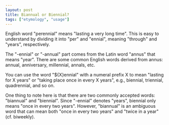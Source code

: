 ```yaml
---
layout: post
title: Biannual or Biennial?
tags: ["etymology", "usage"]
---
```


English word "perennial" means "lasting a very long time". This is easy to understand by dividing it into "per" and "ennial", meaning "through" and "years", respectively.

The "-ennial" or "-annual" part comes from the Latin word "annus" that means "year". There are some common English words derived from annus: annual, anniversary, millennial, annals, etc.

You can use the word "${X}ennial" with a numeral prefix X to mean "lasting for X years" or "taking place once in every X years", e.g., biennial, triennial, quadrennial, and so on.

One thing to note here is that there are two commonly accepted words: "biannual" and "biennial". Since "-ennial" denotes "years", biennial only means "once in every two years". However, "biannual" is an ambiguous word that can mean both "once in every two years" and "twice in a year" (cf. biweekly).

